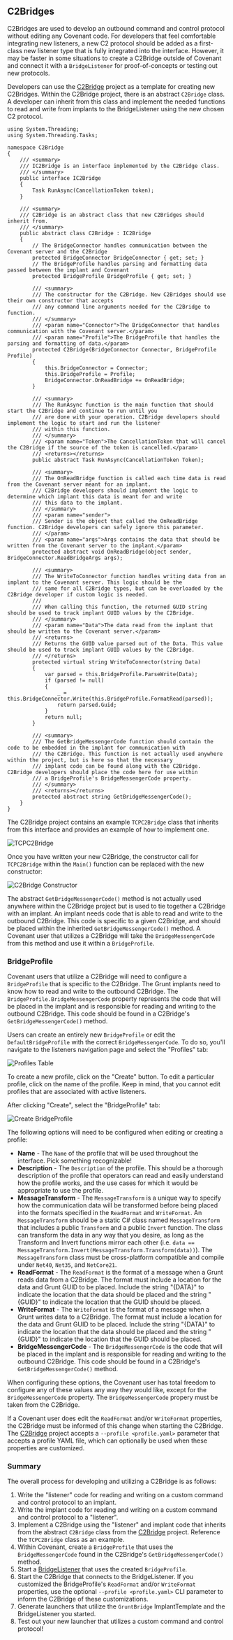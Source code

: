 ## C2Bridges

C2Bridges are used to develop an outbound command and control protocol without editing any Covenant code. For developers that feel comfortable integrating new listeners, a new C2 protocol should be added as a first-class new listener type that is fully integrated into the interface. However, it may be faster in some situations to create a C2Bridge outside of Covenant and connect it with a `BridgeListener` for proof-of-concepts or testing out new protocols.

Developers can use the [C2Bridge](https://github.com/cobbr/C2Bridge) project as a template for creating new C2Bridges. Within the C2Bridge project, there is an abstract `C2Bridge` class. A developer can inherit from this class and implement the needed functions to read and write from implants to the BridgeListener using the new chosen C2 protocol.

```
using System.Threading;
using System.Threading.Tasks;

namespace C2Bridge
{
    /// <summary>
    /// IC2Bridge is an interface implemented by the C2Bridge class.
    /// </summary>
    public interface IC2Bridge
    {
        Task RunAsync(CancellationToken token);
    }

    /// <summary>
    /// C2Bridge is an abstract class that new C2Bridges should inherit from. 
    /// </summary>
    public abstract class C2Bridge : IC2Bridge
    {
        // The BridgeConnector handles communication between the Covenant server and the C2Bridge
        protected BridgeConnector BridgeConnector { get; set; }
        // The BridgeProfile handles parsing and formatting data passed between the implant and Covenant
        protected BridgeProfile BridgeProfile { get; set; }

        /// <summary>
        /// The constructor for the C2Bridge. New C2Bridges should use their own constructor that accepts
        /// any command line arguments needed for the C2Bridge to function.
        /// </summary>
        /// <param name="Connector">The BridgeConnector that handles communication with the Covenant server.</param>
        /// <param name="Profile">The BridgeProfile that handles the parsing and formatting of data.</param>
        protected C2Bridge(BridgeConnector Connector, BridgeProfile Profile)
        {
            this.BridgeConnector = Connector;
            this.BridgeProfile = Profile;
            BridgeConnector.OnReadBridge += OnReadBridge;
        }

        /// <summary>
        /// The RunAsync function is the main function that should start the C2Bridge and continue to run until you
        /// are done with your operation. C2Bridge developers should implement the logic to start and run the listener
        /// within this function.
        /// </summary>
        /// <param name="Token">The CancellationToken that will cancel the C2Bridge if the source of the token is cancelled.</param>
        /// <returns></returns>
        public abstract Task RunAsync(CancellationToken Token);

        /// <summary>
        /// The OnReadBridge function is called each time data is read from the Covenant server meant for an implant.
        /// C2Bridge developers should implement the logic to determine which implant this data is meant for and write
        /// this data to the implant.
        /// </summary>
        /// <param name="sender">
        /// Sender is the object that called the OnReadBridge function. C2Bridge developers can safely ignore this parameter.
        /// </param>
        /// <param name="args">Args contains the data that should be written from the Covenant server to the implant.</param>
        protected abstract void OnReadBridge(object sender, BridgeConnector.ReadBridgeArgs args);

        /// <summary>
        /// The WriteToConnector function handles writing data from an implant to the Covenant server. This logic should be the
        /// same for all C2Bridge types, but can be overloaded by the C2Bridge developer if custom logic is needed.
        ///
        /// When calling this function, the returned GUID string should be used to track implant GUID values by the C2Bridge.
        /// </summary>
        /// <param name="Data">The data read from the implant that should be written to the Covenant server.</param>
        /// <returns>
        /// Returns the GUID value parsed out of the Data. This value should be used to track implant GUID values by the C2Bridge.
        /// </returns>
        protected virtual string WriteToConnector(string Data)
        {
            var parsed = this.BridgeProfile.ParseWrite(Data);
            if (parsed != null)
            {
                _ = this.BridgeConnector.Write(this.BridgeProfile.FormatRead(parsed));
                return parsed.Guid;
            }
            return null;
        }

        /// <summary>
        /// The GetBridgeMessengerCode function should contain the code to be embedded in the implant for communication with
        /// the C2Bridge. This function is not actually used anywhere within the project, but is here so that the necessary
        /// implant code can be found along with the C2Bridge. C2Bridge developers should place the code here for use within
        /// a BridgeProfile's BridgeMessengerCode property.
        /// </summary>
        /// <returns></returns>
        protected abstract string GetBridgeMessengerCode();
    }
}
```

The C2Bridge project contains an example `TCPC2Bridge` class that inherits from this interface and provides an example of how to implement one.

![TCPC2Bridge](https://github.com/cobbr/Covenant/wiki/images/covenant-tcpc2bridge.png)

Once you have written your new C2Bridge, the constructor call for `TCPC2Bridge` within the `Main()` function can be replaced with the new constructor:

![C2Bridge Constructor](https://github.com/cobbr/Covenant/wiki/images/covenant-c2bridgeconstructor.png)

The abstract `GetBridgeMessengerCode()` method is not actually used anywhere within the C2Bridge project but is used to tie together a C2Bridge with an implant. An implant needs code that is able to read and write to the outbound C2Bridge. This code is specific to a given C2Bridge, and should be placed within the inherited `GetBridgeMessengerCode()` method. A Covenant user that utilizes a C2Bridge will take the `BridgeMessengerCode` from this method and use it within a `BridgeProfile`.

### BridgeProfile

Covenant users that utilize a C2Bridge will need to configure a `BridgeProfile` that is specific to the C2Bridge. The Grunt implants need to know how to read and write to the outbound C2Bridge. The `BridgeProfile.BridgeMessengerCode` property represents the code that will be placed in the implant and is responsible for reading and writing to the outbound C2Bridge. This code should be found in a C2Bridge's `GetBridgeMessengerCode()` method.

Users can create an entirely new `BridgeProfile` or edit the `DefaultBridgeProfile` with the correct `BridgeMessengerCode`. To do so, you'll navigate to the listeners navigation page and select the "Profiles" tab:

![Profiles Table](https://github.com/cobbr/Covenant/wiki/images/covenant-gui-profiles.png)

To create a new profile, click on the "Create" button. To edit a particular profile, click on the name of the profile. Keep in mind, that you cannot edit profiles that are associated with active listeners.

After clicking "Create", select the "BridgeProfile" tab:

![Create BridgeProfile](https://github.com/cobbr/Covenant/wiki/images/covenant-gui-bridgeprofilecreate.png)

The following options will need to be configured when editing or creating a profile:

* **Name** - The `Name` of the profile that will be used throughout the interface. Pick something recognizable!
* **Description** - The `Description` of the profile. This should be a thorough description of the profile that operators can read and easily understand how the profile works, and the use cases for which it would be appropriate to use the profile. 
* **MessageTransform** - The `MessageTransform` is a unique way to specify how the communication data will be transformed before being placed into the formats specified in the `ReadFormat` and `WriteFormat`. An `MessageTransform` should be a static C# class named `MessageTransform` that includes a public `Transform` and a public `Invert` function. The class can transform the data in any way that you desire, as long as the Transform and Invert functions mirror each other (i.e. `data == MessageTransform.Invert(MessageTransform.Transform(data))`). The `MessageTransform` class must be cross-platform compatible and compile under `Net40`, `Net35`, and `NetCore21`.
* **ReadFormat** - The `ReadFormat` is the format of a message when a Grunt reads data from a C2Bridge. The format must include a location for the data and Grunt GUID to be placed. Include the string "{DATA}" to indicate the location that the data should be placed and the string "{GUID}" to indicate the location that the GUID should be placed.
* **WriteFormat** - The `WriteFormat` is the format of a message when a Grunt writes data to a C2Bridge. The format must include a location for the data and Grunt GUID to be placed. Include the string "{DATA}" to indicate the location that the data should be placed and the string "{GUID}" to indicate the location that the GUID should be placed.
* **BridgeMessengerCode** - The `BridgeMessengerCode` is the code that will be placed in the implant and is responsible for reading and writing to the outbound C2Bridge. This code should be found in a C2Bridge's `GetBridgeMessengerCode()` method.

When configuring these options, the Covenant user has total freedom to configure any of these values any way they would like, except for the `BridgeMessengerCode` property. The `BridgeMessengerCode` propery must be taken from the C2Bridge.

If a Covenant user does edit the `ReadFormat` and/or `WriteFormat` properties, the C2Bridge must be informed of this change when starting the C2Bridge. The [C2Bridge](https://github.com/cobbr/C2Bridge) project accepts a `--profile <profile.yaml>` parameter that accepts a profile YAML file, which can optionally be used when these properties are customized.

### Summary

The overall process for developing and utilizing a C2Bridge is as follows:

1. Write the "listener" code for reading and writing on a custom command and control protocol to an implant.
2. Write the implant code for reading and writing on a custom command and control protocol to a "listener".
3. Implement a C2Bridge using the "listener" and implant code that inherits from the abstract `C2Bridge` class from the [C2Bridge](https://github.com/cobbr/C2Bridge) project. Reference the `TCPC2Bridge` class as an example.
4. Within Covenant, create a `BridgeProfile` that uses the `BridgeMessengerCode` found in the C2Bridge's `GetBridgeMessengerCode()` method.
5. Start a [BridgeListener](https://github.com/cobbr/Covenant/wiki/Bridge-Listeners) that uses the created `BridgeProfile`.
6. Start the C2Bridge that connects to the BridgeListener. If you customized the BridgeProfile's `ReadFormat` and/or `WriteFormat` properties, use the optional `--profile <profile.yaml>` CLI parameter to inform the C2Bridge of these customizations.
7. Generate launchers that utilize the `GruntBridge` ImplantTemplate and the BridgeListener you started.
8. Test out your new launcher that utilizes a custom command and control protocol!